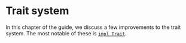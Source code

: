 # Trait system

[impl_trait]: impl-trait-for-returning-complex-types-with-ease.html

In this chapter of the guide, we discuss a few improvements to the trait system.
The most notable of these is [`impl Trait`][impl_trait].
